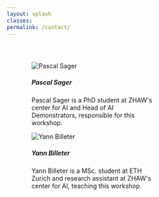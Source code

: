 ```yaml
---
layout: splash
classes:
permalink: /contact/
---
```


<link href="https://cdn.jsdelivr.net/npm/bootstrap@5.0.2/dist/css/bootstrap.min.css" rel="stylesheet" integrity="sha384-EVSTQN3/azprG1Anm3QDgpJLIm9Nao0Yz1ztcQTwFspd3yD65VohhpuuCOmLASjC" crossorigin="anonymous">
<script src="https://cdn.jsdelivr.net/npm/bootstrap@5.0.2/dist/js/bootstrap.bundle.min.js" integrity="sha384-MrcW6ZMFYlzcLA8Nl+NtUVF0sA7MsXsP1UyJoMp4YLEuNSfAP+JcXn/tWtIaxVXM" crossorigin="anonymous"></script>
<div style="margin: 4em">
    <div class="container">
      <div class="row">
        <div class="col">
            <div class="card" style="width: 18rem;">
              <img src="https://avatars.githubusercontent.com/u/46379095?v=4" class="card-img-top" alt="Pascal Sager">
              <div class="card-body">
                <h5 class="card-title">Pascal Sager</h5>
                <p class="card-text">Pascal Sager is a PhD student at ZHAW's center for AI and Head of AI Demonstrators, responsible for this workshop.</p>
                <p><a href="https://www.linkedin.com/in/pascal-sager-3b7403168/" itemprop="sameAs" rel="nofollow noopener noreferrer me">
                        <i class="fab fa-fw fa-linkedin" aria-hidden="true"></i><span class="label"></span>
                      </a>
                </p>
              </div>
            </div>
        </div>
        <div class="col">
            <div class="card" style="width: 18rem;">
              <img src="https://www.zhaw.ch/typo3temp/assets/_processed_/8/2/csm_bily20231117145758_386f86d5b8.webp" class="card-img-top" alt="Yann Billeter">
              <div class="card-body">
                <h5 class="card-title">Yann Billeter</h5>
                <p class="card-text">Yann Billeter is a MSc. student at ETH Zurich and research assistant at ZHAW's center for AI, teaching this workshop.</p>
                <p><a href="https://www.linkedin.com/in/yann-billeter-2b331114a/" itemprop="sameAs" rel="nofollow noopener noreferrer me">
                        <i class="fab fa-fw fa-linkedin" aria-hidden="true"></i><span class="label"></span>
                      </a>
                </p>
              </div>
            </div>
        </div>
      </div>
    </div>
</div>